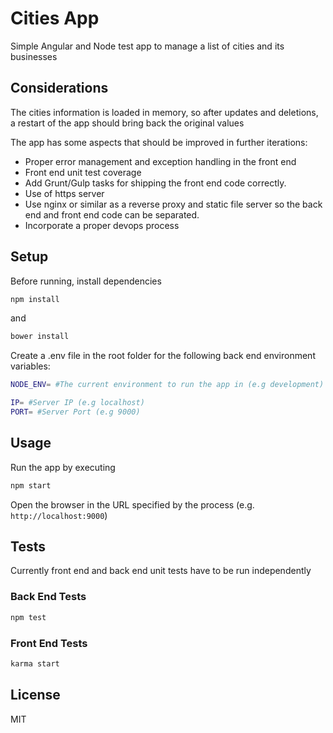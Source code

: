 # Cities App
Simple Angular and Node test app to manage a list of cities and its businesses

## Considerations
The cities information is loaded in memory, so after updates and deletions, a restart of the app should bring back the original values

The app has some aspects that should be improved in further iterations:
 * Proper error management and exception handling in the front end
 * Front end unit test coverage
 * Add Grunt/Gulp tasks for shipping the front end code correctly.
 * Use of https server
 * Use nginx or similar as a reverse proxy and static file server so the back end and front end code can be separated.
 * Incorporate a proper devops process

## Setup
Before running, install dependencies
```sh
npm install
```
and
```sh
bower install
```
Create a .env file in the root folder for the following back end environment variables:
```sh
NODE_ENV= #The current environment to run the app in (e.g development)

IP= #Server IP (e.g localhost)
PORT= #Server Port (e.g 9000)
```
## Usage

Run the app by executing
```sh
npm start
```
Open the browser in the URL specified by the process (e.g. `http://localhost:9000`)

## Tests

Currently front end and back end unit tests have to be run independently
### Back End Tests
```sh
npm test
```
### Front End Tests
```sh
karma start
```

## License

MIT
